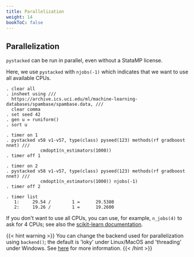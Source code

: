 ```yaml
---
title: Parallelization
weight: 14
bookToC: false
---
```


## Parallelization

`pystacked` can be run in parallel, even without a StataMP license.

Here, we use `pystacked` with `njobs(-1)` which indicates that we want to use all available CPUs. 

```
. clear all 
. insheet using ///
  https://archive.ics.uci.edu/ml/machine-learning-databases/spambase/spambase.data, ///
  clear comma
. set seed 42
. gen u = runiform()
. sort u

. timer on 1
. pystacked v58 v1-v57, type(class) pyseed(123) methods(rf gradboost nnet) ///
             cmdopt1(n_estimators(1000))
. timer off 1

. timer on 2
. pystacked v58 v1-v57, type(class) pyseed(123) methods(rf gradboost nnet) ///
             cmdopt1(n_estimators(1000)) njobs(-1)
. timer off 2

. timer list
   1:     29.54 /        1 =      29.5380
   2:     19.26 /        1 =      19.2600   
```

If you don't want to use all CPUs, you can use, for example, `n_jobs(4)` to ask for 4 CPUs; see also the [scikit-learn documentation](https://scikit-learn.org/stable/glossary.html).

{{< hint warning >}} 
You can change the backend used for parallelization using `backend()`; the default is 'loky' under Linux/MacOS and 'threading' under Windows. See [here](https://scikit-learn.org/stable/modules/generated/sklearn.utils.parallel_backend.html) for more information.
{{< /hint >}}